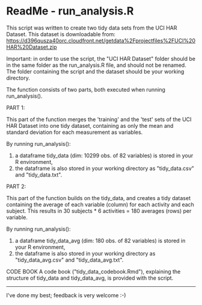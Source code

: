 ReadMe - run_analysis.R
========================================================

This script was written to create two tidy data sets from the UCI HAR Dataset.
This dataset is downloadable from:
https://d396qusza40orc.cloudfront.net/getdata%2Fprojectfiles%2FUCI%20HAR%20Dataset.zip

Important: in order to use the script, the "UCI HAR Dataset" folder should be in the 
same folder as the run_analysis.R file, and should not be renamed. The folder containing 
the script and the dataset should be your working directory.

The function consists of two parts, both executed when running run_analysis().


PART 1:

This part of the function merges the 'training' and the 'test' sets of the 
UCI HAR Dataset into one tidy dataset, containing as only the mean and standard deviation 
for each measurement as variables.

By running run_analysis():
1) a dataframe tidy_data (dim: 10299 obs. of 82 variables) is stored in your R environment,
2) the dataframe is also stored in your working directory as "tidy_data.csv" and "tidy_data.txt".


PART 2:

This part of the function builds on the tidy_data, and creates a tidy dataset containing 
the average of each variable (column) for each activity and each subject.
This results in 30 subjects * 6 activities = 180 averages (rows) per variable.

By running run_analysis():
1) a dataframe tidy_data_avg (dim: 180 obs. of 82 variables) is stored in your R environment,
2) the dataframe is also stored in your working directory as "tidy_data_avg.csv" and "tidy_data_avg.txt".


CODE BOOK
A code book ("tidy_data_codebook.Rmd"), explaining the structure of tidy_data and tidy_data_avg, 
is provided with the script.

----

I've done my best; feedback is very welcome :-)
